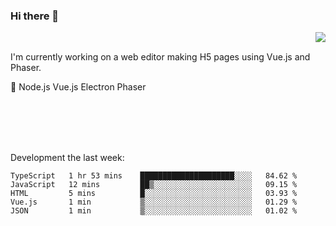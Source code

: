 ### Hi there 👋

<img align="right" src="https://github-readme-stats.vercel.app/api?username=jasonpanggo"/>

<br>
<p align="left">
I'm currently working on a web editor making H5 pages using Vue.js and Phaser.
</p>
<p align="left">
📖 Node.js Vue.js Electron Phaser
</p>
<br>
<br>
<br>
<br>

Development the last week:
<!--START_SECTION:waka-->
```text
TypeScript   1 hr 53 mins    █████████████████████░░░░   84.62 % 
JavaScript   12 mins         ██▒░░░░░░░░░░░░░░░░░░░░░░   09.15 % 
HTML         5 mins          █░░░░░░░░░░░░░░░░░░░░░░░░   03.93 % 
Vue.js       1 min           ▒░░░░░░░░░░░░░░░░░░░░░░░░   01.29 % 
JSON         1 min           ▒░░░░░░░░░░░░░░░░░░░░░░░░   01.02 % 
```
<!--END_SECTION:waka-->

<!--
**JASONPANGGO/jasonpanggo** is a ✨ _special_ ✨ repository because its `README.md` (this file) appears on your GitHub profile.

Here are some ideas to get you started:

- 🔭 I’m currently working on ...
- 🌱 I’m currently learning ...
- 👯 I’m looking to collaborate on ...
- 🤔 I’m looking for help with ...
- 💬 Ask me about ...
- 📫 How to reach me: ...
- 😄 Pronouns: ...
- ⚡ Fun fact: ...
-->
